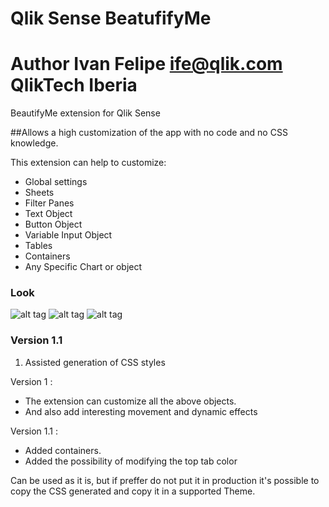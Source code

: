 # Qlik Sense BeatufifyMe
# Author Ivan Felipe ife@qlik.com QlikTech Iberia
BeautifyMe extension for Qlik Sense

##Allows a high customization of the app with no code and no CSS knowledge.

This extension can help to customize:
- Global settings
- Sheets
- Filter Panes
- Text Object
- Button Object
- Variable Input Object
- Tables
- Containers
- Any Specific Chart or object


### Look
![alt tag](https://github.com/iviasensio/Guides/blob/master/BeautifyMe/BeaufityMe1.png)
![alt tag](https://github.com/iviasensio/Guides/blob/master/BeautifyMe/BeaufityMe2.png)
![alt tag](https://github.com/iviasensio/Guides/blob/master/BeautifyMe/BeaufityMe3.png)

### Version 1.1

1. Assisted generation of CSS styles

Version 1 :
- The extension can customize all the above objects.
- And also add interesting movement and dynamic effects

Version 1.1 :
- Added containers.
- Added the possibility of modifying the top tab color

Can be used as it is, but if preffer do not put it in production it's possible to copy the CSS generated and copy it in a supported Theme.